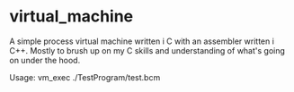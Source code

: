 # virtual_machine
A simple process virtual machine written i C with an assembler written i C++. Mostly to brush up on my C skills and understanding of what's going on under the hood.

Usage:
vm_exec ./TestProgram/test.bcm
